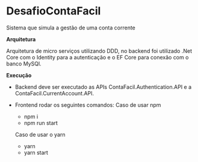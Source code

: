# DesafioContaFacil

Sistema que simula a gestão de uma conta corrente

**Arquitetura**

Arquitetura de micro serviços utilizando DDD, no backend foi utilizado .Net Core com o Identity para a autenticação e o EF Core para conexão com o banco MySQl.

**Execução**

- Backend deve ser executado as APIs ContaFacil.Authentication.API e a ContaFacil.CurrentAccount.API.

- Frontend rodar os seguintes comandos:
    Caso de usar npm
    - npm i  
    - npm run start

    Caso de usar o yarn
    - yarn
    - yarn start
